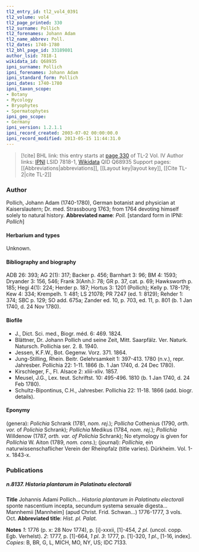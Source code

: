 ```yaml
---
tl2_entry_id: tl2_vol4_0391
tl2_volume: vol4
tl2_page_printed: 330
tl2_surname: Pollich
tl2_forenames: Johann Adam
tl2_name_abbrev: Poll.
tl2_dates: 1740-1780
tl2_bhl_page_id: 33189801
author_lsid: 7818-1
wikidata_id: Q68935
ipni_surname: Pollich
ipni_forenames: Johann Adam
ipni_standard_form: Pollich
ipni_dates: 1740-1780
ipni_taxon_scope: 
- Botany
- Mycology
- Bryophytes
- Spermatophytes
ipni_geo_scope: 
- Germany
ipni_version: 1.2.1.1
ipni_record_created: 2003-07-02 00:00:00.0
ipni_record_modified: 2013-05-15 11:44:31.0
---
```


> [!cite] BHL link: this entry starts at [page 330](https://www.biodiversitylibrary.org/page/33189801) of TL-2 Vol. IV
> Author links: [IPNI](https://www.ipni.org/a/7818-1) LSID 7818-1, [Wikidata](https://www.wikidata.org/wiki/Q68935) QID Q68935
> Support pages: [[Abbreviations|abbreviations]], [[Layout key|layout key]], [[Cite TL-2|cite TL-2]]

### Author

Pollich, Johann Adam (1740-1780), German botanist and physician at Kaiserslautern; Dr. med. Strassbourg 1763; from 1764 devoting himself solely to natural history. 
**Abbreviated name**: *Poll.* \[standard form in IPNI: *Pollich*\]

#### Herbarium and types

Unknown.

#### Bibliography and biography

ADB 26: 393; AG 2(1): 317; Backer p. 456; Barnhart 3: 96; BM 4: 1593; Dryander 3: 156, 546; Frank 3(Anh.): 78; GR p. 37, cat. p. 69; Hawksworth p. 185; Hegi 4(1): 224; Herder p. 187; Hortus 3: 1201 (Pollich); Kelly p. 178-179; Kew 4: 334; Krempelh. 1: 481; LS 21078; PR 7247 (ed. 1: 8129); Rehder 1: 374; SBC p. 129; SO add. 675a; Zander ed. 10, p. 703, ed. 11, p. 801 (b. 1 Jan 1740, d. 24 Nov 1780).

#### Biofile

- J., Dict. Sci. med., Biogr. méd. 6: 469. 1824.
- Blättner, Dr. Johann Pollich und seine Zeit, Mitt. Saarpfälz. Ver. Naturk. Natursch. Pollichia ser. 2. 8. 1940.
- Jessen, K.F.W., Bot. Gegenw. Vorz. 371. 1864.
- Jung-Stilling, Rhein. Beitr. Gelehrsamkeit 1: 397-413. 1780 (n.v.), repr. Jahresber. Pollichia 22: 1-11. 1866 (b. 1 Jan 1740, d. 24 Dec 1780).
- Kirschleger, F., Fl. Alsace 2: xliii-xliv. 1857.
- Meusel, J.G., Lex. teut. Schriftst. 10: 495-496. 1810 (b. 1 Jan 1740, d. 24 Feb 1780).
- Schultz-Bipontinus, C.H., Jahresber. Pollichia 22: 11-18. 1866 (add. biogr. details).

#### Eponymy

(genera): *Polichia* Schrank (1781, *nom. rej.*); *Pollicha* Cothenius (1790, *orth. vor.* of *Polichia* Schrank); *Pollichia* Medikus (1784, *nom. rej.*); *Pollichia* Willdenow (1787, *orth. var. of Polichia* Schrank); No etymology is given for *Pollichia* W. Aiton (1789, *nom. cons.*); (journal): *Pollichia*, ein naturwissenschaflicher Verein der Rheinpfalz (title varies). Dürkheim. Vol. 1-x. 1843-x.

### Publications

##### n.8137. Historia plantarum in Palatinatu electorali

**Title**
Johannis Adami Pollich... *Historia plantarum in Palatinatu electorali* sponte nascentium incepta, secundum systema sexuale digesta... Mannhemii \[Mannheim\] (apud Christ. Frid. Schwan...) 1776-1777, 3 vols. Oct.
**Abbreviated title**: *Hist. pl. Palat.*

**Notes**
*1*: 1776 (p. x: 28 Nov 1774), p. \[i\]-xxxii, \[1\]-454, *2 pl*. (uncol. copp. Egb. Verhelst).
*2*: 1777, p. \[1\]-664, *1 pl*.
*3*: 1777, p. \[1\]-320, *1 pl*., \[1-16, index\].
*Copies*: B, BR, G, L, MICH, MO, NY, US; IDC 7133.

